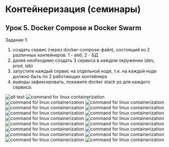 ﻿# Контейнеризация (семинары)

## Урок 5. Docker Compose и Docker Swarm

Задание 1:
1) создать сервис (через docker-compose-файл), состоящий из 2 различных контейнеров: 1 - веб, 2 - БД
2) далее необходимо создать 3 сервиса в каждом окружении (dev, prod, lab)
3) запустите каждый сервис на отдельной ноде, т.е. на каждой ноде должно быть по 2 работающих контейнера
4) выводы зафиксировать, покажите docker stack ps для каждого сервиса.

![alt text](http://GB/HW5/source/Screenshot_1.png)
![command for linux containerization](https://HW5/source/Screenshot_2.png)
![command for linux containerization](https://HW5/source/Screenshot_3.png)
![command for linux containerization](https://HW5/source/Screenshot_4.png)
![command for linux containerization](https://HW5/source/Screenshot_5.png)
![command for linux containerization](https://HW5/source/Screenshot_6.png)
![command for linux containerization](https://HW5/source/Screenshot_7.png)
![command for linux containerization](https://HW5/source/Screenshot_8.png)
![command for linux containerization](https://HW5/source/Screenshot_9.png)
![command for linux containerization](https://HW5/source/Screenshot_10.png)
![command for linux containerization](https://HW5/source/Screenshot_11.png)
![command for linux containerization](https://HW5/source/Screenshot_12.png)
![command for linux containerization](https://HW5/source/Screenshot_13.png)
![command for linux containerization](https://HW5/source/Screenshot_14.png)
![command for linux containerization](https://HW5/source/Screenshot_15.png)
![command for linux containerization](https://HW5/source/Screenshot_16.png)
![command for linux containerization](https://HW5/source/Screenshot_17.png)
![command for linux containerization](https://HW5/source/Screenshot_18.png)
